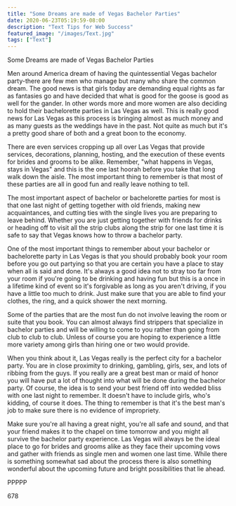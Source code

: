 ```yaml
---
title: "Some Dreams are made of Vegas Bachelor Parties"
date: 2020-06-23T05:19:59-08:00
description: "Text Tips for Web Success"
featured_image: "/images/Text.jpg"
tags: ["Text"]
---
```


Some Dreams are made of Vegas Bachelor Parties

Men around America dream of having the quintessential Vegas bachelor party-there are few men who manage but many who share the common dream. The good news is that girls today are demanding equal rights as far as fantasies go and have decided that what is good for the goose is good as well for the gander. In other words more and more women are also deciding to hold their bachelorette parties in Las Vegas as well. This is really good news for Las Vegas as this process is bringing almost as much money and as many guests as the weddings have in the past. Not quite as much but it's a pretty good share of both and a great boon to the economy.

There are even services cropping up all over Las Vegas that provide services, decorations, planning, hosting, and the execution of these events for brides and grooms to be alike. Remember, "what happens in Vegas, stays in Vegas" and this is the one last hoorah before you take that long walk down the aisle. The most important thing to remember is that most of these parties are all in good fun and really leave nothing to tell. 

The most important aspect of bachelor or bachelorette parties for most is that one last night of getting together with old friends, making new acquaintances, and cutting ties with the single lives you are preparing to leave behind. Whether you are just getting together with friends for drinks or heading off to visit all the strip clubs along the strip for one last time it is safe to say that Vegas knows how to throw a bachelor party. 

One of the most important things to remember about your bachelor or bachelorette party in Las Vegas is that you should probably book your room before you go out partying so that you are certain you have a place to stay when all is said and done. It's always a good idea not to stray too far from your room if you're going to be drinking and having fun but this is a once in a lifetime kind of event so it's forgivable as long as you aren't driving, if you have a little too much to drink. Just make sure that you are able to find your clothes, the ring, and a quick shower the next morning.

Some of the parties that are the most fun do not involve leaving the room or suite that you book. You can almost always find strippers that specialize in bachelor parties and will be willing to come to you rather than going from club to club to club. Unless of course you are hoping to experience a little more variety among girls than hiring one or two would provide.

When you think about it, Las Vegas really is the perfect city for a bachelor party. You are in close proximity to drinking, gambling, girls, sex, and lots of ribbing from the guys. If you really are a great best man or maid of honor you will have put a lot of thought into what will be done during the bachelor party. Of course, the idea is to send your best friend off into wedded bliss with one last night to remember. It doesn't have to include girls, who's kidding, of course it does. The thing to remember is that it's the best man's job to make sure there is no evidence of impropriety. 

Make sure you're all having a great night, you're all safe and sound, and that your friend makes it to the chapel on time tomorrow and you might all survive the bachelor party experience. Las Vegas will always be the ideal place to go for brides and grooms alike as they face their upcoming vows and gather with friends as single men and women one last time. While there is something somewhat sad about the process there is also something wonderful about the upcoming future and bright possibilities that lie ahead.

PPPPP

678

